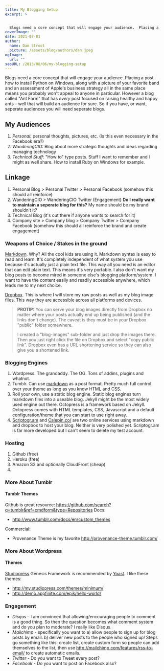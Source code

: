 ```yaml
---
title: My Blogging Setup
excerpt: >
  

  Blogs need a core concept that will engage your audience.  Placing a post how to install Python on Windows, along with a picture of your favorite band and an assessment of Apple's business strategy all in the same place means you probably won't appeal to anyone in particular.  However a blog called "Ant Farm" that has *every* post focused on raising healthy and happy ants - well that will build an audience for sure.  So if you have, or want, seperate audiences you will need seperate blogs.
coverImage: ""
date: 2021-07-01
author:
  name: Dan Stroot
  picture: /assets/blog/authors/dan.jpeg
ogImage:
  url: ""
seoURL: /2013/08/06/my-blogging-setup
---
```



Blogs need a core concept that will engage your audience.  Placing a post how to install Python on Windows, along with a picture of your favorite band and an assessment of Apple's business strategy all in the same place means you probably won't appeal to anyone in particular.  However a blog called "Ant Farm" that has *every* post focused on raising healthy and happy ants - well that will build an audience for sure.  So if you have, or want, seperate audiences you will need seperate blogs.
<!--more-->
## My Audiences
1. *Personal:* personal thoughts, pictures, etc.  (Is this even necessary in the Facebook era?)
2. *WanderingCIO:* Blog about more strategic thoughts and ideas regarding managing technology
3. *Technical Stuff:* "How to" type posts.  Stuff I want to remember and I might as well share.  How to install Ruby on Windows for example.

## Linkage
1. Personal Blog > Personal Twitter > Personal Facebook  (somehow this should all reinforce)
2. WanderingCIO > WanderingCIO Twitter (Engagement) **Do I really want to maintain a seperate blog for this?**  My name should be my brand shouldn't it?
3. Technical Blog (it's out there if anyone wants to search for it)
4. Company site > Company blog > Company Twitter > Company Facebook (somehow this should all reinforce the brand and create engagement)

### Weapons of Choice / Stakes in the ground

[Markdown][1].  Why? All the cool kids are using it.  Markdown syntax is easy to read and learn.  It's completely independent of what system you use because it's actually just a plain text file.  This way all you need is an editor that can edit plain text.  This means it's very portable. I also don't want my blog posts to become mired in someone else's blogging platform/system.  I want to have the content easily and readily accessible anywhere, which leads me to my next choice.

[Dropbox][2]. This is where I will store my raw posts as well as my blog image files. This way they are accessible across all platforms and devices.

> **PROTIP:** 
> You can serve your blog images directly from Dropbox no matter where 
> your posts actually end up being published (and the links don't change). 
> The caveat is they must be in your Dropbox "public" folder somewhere. 
> 
> I created a "blog-images" sub-folder and just drop the images there. 
> Then you just right click the file on Dropbox and select "copy public 
> link".  Dropbox even has a URL shortening service so they can also 
> give you a shortened link.

<!--more-->
### Blogging Engines

1. Wordpress.  The grandaddy.  The OG.  Tons of addins, plugins and whatnot.
2. Tumblr.  Can use [markdown][1] as a post format.  Pretty much full control over your theme as long as you know HTML and CSS.
3. Roll your own, use a static blog engine. Static blog engines turn markdown files into a useable blog. Jekyll might be the most widely used engine out there. Octopress is a framework based on Jekyll. Octopress comes with HTML templates, CSS, Javascript and a default configuration/theme that you can start to use right away.
4. [Scriptogr.am][3] and [Calepin.co/][4] are two online services using markdown and dropbox to host your blog.  Neither is very polished yet.  Scriptogr.am is far more developed but I can't seem to delete my test account.

### Hosting
1. Github (free)
2. Heroku (free)
3. Amazon S3 and optionally CloudFront (cheap)
4.

### More About Tumblr

#### Tumblr Themes
Github is great resource: https://github.com/search?q=tumblr&ref=cmdform&type=Repositories
Docs:
* http://www.tumblr.com/docs/en/custom_themes

Commercial:
* Provenance Theme is my favorite  http://provenance-theme.tumblr.com/

### More About Wordpress

#### Themes
[Studiopress][3] Genesis Framework is recommended by [Yoast][4].
I like these themes:
* http://my.studiopress.com/themes/minimum/
* http://demo.appfinite.com/epik/hello-world/


### Engagement
* *Disqus* - I am convinced that allowing/encouraging people to comment is a good thing.  So then the question becomes what comment system and do you plan to moderate? I really like Disqus.
* *Mailchimp* - specifically you want to a) allow people to sign up for blog posts by email. b) deliver new posts to the people who signed up!  Steps go something like this: create list, create custom form so people can add themselves to the list, then use http://mailchimp.com/features/rss-to-email/ to create automatic emails.
* *Twitter* - Do you want to Tweet every post?
* *Facebook* - Do you want to post on Facebook also?


[1]:http://daringfireball.net/projects/markdown/
[2]:http://www.dropbox.com
[3]:http://www.studiopress.com/
[4]:http://yoast.com/schema-org-genesis-2-0/